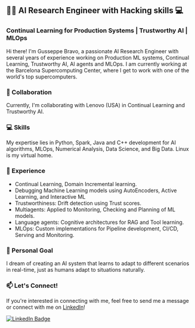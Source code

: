 ## 👨‍💻 AI Research Engineer with Hacking skills 💻
### Continual Learning for Production Systems | Trustworthy AI | MLOps

Hi there! I'm Gusseppe Bravo, a passionate AI Research Engineer with several years of experience working on Production ML systems, Continual Learning, Trustworthy AI, AI agents and MLOps. I am currently working at the Barcelona Supercomputing Center, where I get to work with one of the world's top supercomputers.

### 🤝 Collaboration
Currently, I'm collaborating with Lenovo (USA) in Continual Learning and Trustworthy AI.

### 💻 Skills
My expertise lies in Python, Spark, Java and C++ development for AI algorithms, MLOps, Numerical Analysis, Data Science, and Big Data. Linux is my virtual home.

### 🔬 Experience
- Continual Learning, Domain Incremental learning.
- Debugging Machine Learning models using AutoEncoders, Active Learning, and Interactive ML
- Trustworthiness: Drift detection using Trust scores. 
- Multiagents: Applied to Monitoring, Checking and Planning of ML models.
- Language agents: Cognitive architectures for RAG and Tool learning.
- MLOps: Custom implementations for Pipeline development, CI/CD, Serving and Monitoring.

### 🌟 Personal Goal
I dream of creating an AI system that learns to adapt to different scenarios in real-time, just as humans adapt to situations naturally.

### 📫 Let's Connect!
If you're interested in connecting with me, feel free to send me a message or connect with me on [LinkedIn](https://www.linkedin.com/in/gusseppebravo/)!

[![LinkedIn Badge](https://img.shields.io/badge/LinkedIn--_.svg?style=social&logo=linkedin)](https://www.linkedin.com/in/gusseppebravo/)
